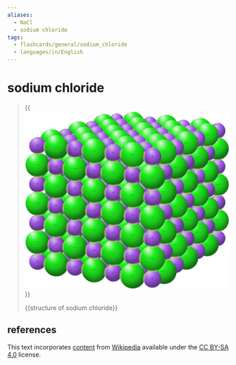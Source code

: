 ```yaml
---
aliases:
  - NaCl
  - sodium chloride
tags:
  - flashcards/general/sodium_chloride
  - languages/in/English
---
```


# sodium chloride

> {{![structure of sodium chloride](../archives/Wikimedia%20Commons/NaCl%20bonds.svg)}}
>
> {{structure of sodium chloride}}

## references

This text incorporates [content](https://en.wikipedia.org/wiki/sodium_chloride) from [Wikipedia](Wikipedia.md) available under the [CC BY-SA 4.0](https://creativecommons.org/licenses/by-sa/4.0/) license.
